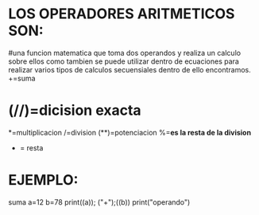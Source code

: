 # LOS OPERADORES ARITMETICOS SON:
#una funcion matematica que toma dos operandos y realiza un calculo sobre ellos como tambien se puede utilizar dentro de ecuaciones para realizar
varios tipos de calculos secuensiales dentro de ello encontramos.  +=suma
 # (//)=dicision exacta
*=multiplicacion
/=division
(**)=potenciacion
%=**es la resta de la division**
- = resta

# EJEMPLO:

suma
a=12
b=78
print((a)); ("+");((b))
print("operando")